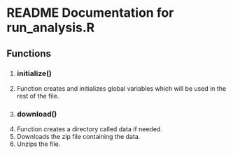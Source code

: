 # README Documentation for run_analysis.R

## Functions

1. ### initialize() 
  1. Function creates and initializes global variables which will be used in the rest of the file. 
2. ### download()
  1. Function creates a directory called data if needed.
  2. Downloads the zip file containing the data.
  3. Unzips the file. 